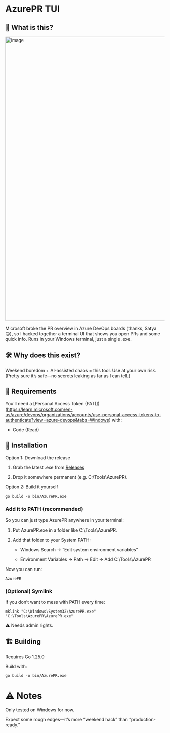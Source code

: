 # AzurePR TUI
## 🤔 What is this?

<img width="1566" height="898" alt="image" src="https://github.com/user-attachments/assets/f934800f-0c22-480c-8916-d00839897726" />

Microsoft broke the PR overview in Azure DevOps boards (thanks, Satya 🙃), so I hacked together a terminal UI that shows you open PRs and some quick info.
Runs in your Windows terminal, just a single .exe.

## 🛠 Why does this exist?

Weekend boredom + AI-assisted chaos = this tool.
Use at your own risk. (Pretty sure it’s safe—no secrets leaking as far as I can tell.)

## 🔑 Requirements

You’ll need a [Personal Access Token (PAT)])(https://learn.microsoft.com/en-us/azure/devops/organizations/accounts/use-personal-access-tokens-to-authenticate?view=azure-devops&tabs=Windows) with:

- Code (Read)

## 🚀 Installation
Option 1: Download the release

1) Grab the latest .exe from [Releases](https://github.com/lazynormz/DevOps_PR/releases)

2) Drop it somewhere permanent (e.g. C:\Tools\AzurePR).

Option 2: Build it yourself

```
go build -o bin/AzurePR.exe
```

### Add it to PATH (recommended)

So you can just type AzurePR anywhere in your terminal:

1) Put AzurePR.exe in a folder like C:\Tools\AzurePR.

2) Add that folder to your System PATH:

    - Windows Search → “Edit system environment variables”

     - Environment Variables → Path → Edit → Add C:\Tools\AzurePR

Now you can run:
```
AzurePR
```

### (Optional) Symlink

If you don’t want to mess with PATH every time:
```
mklink "C:\Windows\System32\AzurePR.exe" "C:\Tools\AzurePR\AzurePR.exe"
```
⚠️ Needs admin rights.

## 🏗 Building

Requires Go 1.25.0

Build with:
```
go build -o bin/AzurePR.exe
```

# ⚠️ Notes

Only tested on Windows for now.

Expect some rough edges—it’s more “weekend hack” than “production-ready.”
